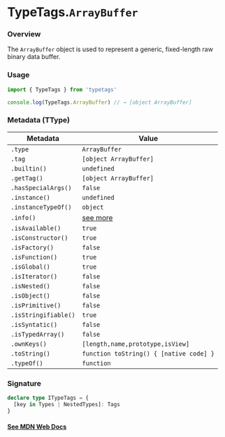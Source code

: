 # TypeTags.`ArrayBuffer`

### Overview

The `ArrayBuffer` object is used to represent a generic, fixed-length raw binary data buffer.

### Usage

```js
import { TypeTags } from 'typetags'

console.log(TypeTags.ArrayBuffer) // → [object ArrayBuffer]
```

### Metadata (TType)

| Metadata             | Value                                   |
| -------------------- | --------------------------------------- |
| `.type`              | `ArrayBuffer`                           |
| `.tag`               | `[object ArrayBuffer]`                  |
| `.builtin()`         | `undefined`                             |
| `.getTag()`          | `[object ArrayBuffer]`                  |
| `.hasSpecialArgs()`  | `false`                                 |
| `.instance()`        | `undefined`                             |
| `.instanceTypeOf()`  | `object`                                |
| `.info()`            | [see more]()                            |
| `.isAvailable()`     | `true`                                  |
| `.isConstructor()`   | `true`                                  |
| `.isFactory()`       | `false`                                 |
| `.isFunction()`      | `true`                                  |
| `.isGlobal()`        | `true`                                  |
| `.isIterator()`      | `false`                                 |
| `.isNested()`        | `false`                                 |
| `.isObject()`        | `false`                                 |
| `.isPrimitive()`     | `false`                                 |
| `.isStringifiable()` | `true`                                  |
| `.isSyntatic()`      | `false`                                 |
| `.isTypedArray()`    | `false`                                 |
| `.ownKeys()`         | `[length,name,prototype,isView]`        |
| `.toString()`        | `function toString() { [native code] }` |
| `.typeOf()`          | `function`                              |

### Signature

```ts
declare type ITypeTags = {
  [key in Types | NestedTypes]: Tags
}
```

#### [See MDN Web Docs](https://developer.mozilla.org/en-US/docs/Web/JavaScript/Reference/Global_Objects/ArrayBuffer)
